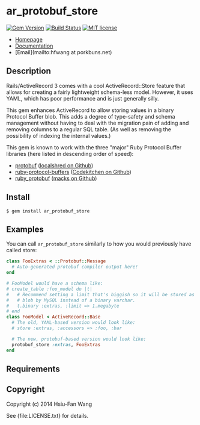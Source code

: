 # ar_protobuf_store

[![Gem Version](http://img.shields.io/gem/v/ar_protobuf_store.svg)][gem]
[![Build Status](http://img.shields.io/travis/hfwang/ar_protobuf_store.svg)][travis]
[![MIT license](http://img.shields.io/badge/license-MIT-red.svg)][license]

[gem]: https://rubygems.org/gems/ar_protobuf_store
[travis]: https://travis-ci.org/hfwang/ar_protobuf_store
[license]: https://github.com/hfwang/ar_protobuf_store/blob/master/LICENSE.txt

* [Homepage](https://rubygems.org/gems/ar_protobuf_store)
* [Documentation](http://rubydoc.info/gems/ar_protobuf_store/frames)
* [Email](mailto:hfwang at porkbuns.net)

## Description

Rails/ActiveRecord 3 comes with a cool ActiveRecord::Store feature
that allows for creating a fairly lightweight schema-less
model. However, it uses YAML, which has poor performance and is just
generally silly.

This gem enhances ActiveRecord to allow storing values in a binary Protocol
Buffer blob. This adds a degree of type-safety and schema management without
having to deal with the migration pain of adding and removing columns to a
regular SQL table. (As well as removing the possibility of indexing the internal
values.)

This gem is known to work with the three "major" Ruby Protocol Buffer libraries (here listed in descending order of speed):

* [protobuf](http://rubygems.org/gems/protobuf) ([localshred on Github](https://github.com/localshred/protobuf))
* [ruby-protocol-buffers](http://rubygems.org/gems/ruby-protocol-buffers) ([Codekitchen on Github](https://github.com/codekitchen/ruby-protocol-buffers))
* [ruby_protobuf](http://rubygems.org/gems/ruby_protobuf) ([macks on Github](https://github.com/macks/ruby-protobuf))

## Install

    $ gem install ar_protobuf_store

## Examples

You can call `ar_protobuf_store` similarly to how you would previously have
called store:

```ruby
class FooExtras < ::Protobuf::Message
  # Auto-generated protobuf compiler output here!
end

# FooModel would have a schema like:
# create_table :foo_model do |t|
#   # Recommend setting a limit that's biggish so it will be stored as a binary
#   # blob by MySQL instead of a binary varchar.
#   t.binary :extras, :limit => 1.megabyte
# end
class FooModel < ActiveRecord::Base
  # The old, YAML-based version would look like:
  # store :extras, :accessors => :foo, :bar

  # The new, protobuf-based version would look like:
  protobuf_store :extras, FooExtras
end
```

## Requirements

## Copyright

Copyright (c) 2014 Hsiu-Fan Wang

See {file:LICENSE.txt} for details.

